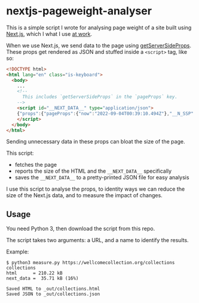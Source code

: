 # nextjs-pageweight-analyser

This is a simple script I wrote for analysing page weight of a site built using [Next.js], which I what I use [at work].

When we use Next.js, we send data to the page using [getServerSideProps].
These props get rendered as JSON and stuffed inside a `<script>` tag, like so:

```html
<!DOCTYPE html>
<html lang="en" class="is-keyboard">
  <body>
    ...
    <!--
      This includes `getServerSideProps` in the `pageProps` key.
    -->
    <script id="__NEXT_DATA__" type="application/json">
    {"props":{"pageProps":{"now":"2022-09-04T00:39:10.494Z"},"__N_SSP":true},"page":"/now","query":{},"buildId":"development","runtimeConfig":{"apmConfig":{"serviceName":"content-webapp","active":true,"centralConfig":true}},"isFallback":false,"gssp":true,"customServer":true,"appGip":true,"scriptLoader":[]}
    </script>
  </body>
</html>
```

Sending unnecessary data in these props can bloat the size of the page.

This script:

*   fetches the page
*   reports the size of the HTML and the `__NEXT_DATA__` specifically
*   saves the `__NEXT_DATA__` to a pretty-printed JSON file for easy analysis

I use this script to analyse the props, to identity ways we can reduce the size of the Next.js data, and to measure the impact of changes.

[Next.js]: https://nextjs.org
[at work]: https://github.com/wellcomecollection/wellcomecollection.org
[getServerSideProps]: https://nextjs.org/docs/basic-features/data-fetching/get-server-side-props

## Usage

You need Python 3, then download the script from this repo.

The script takes two arguments: a URL, and a name to identify the results.

Example:

```console
$ python3 measure.py https://wellcomecollection.org/collections collections
html      = 210.22 kB
next_data =  35.71 kB (16%)

Saved HTML to _out/collections.html
Saved JSON to _out/collections.json
```

